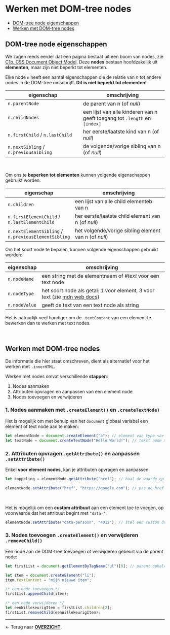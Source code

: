 # Werken met DOM-tree nodes

- [DOM-tree node eigenschappen](#dom-tree-node-eigenschappen)
- [Werken met DOM-tree nodes](#werken-met-dom-tree-nodes-1)

## DOM-tree node eigenschappen

We zagen reeds eerder dat een pagina bestaat uit een boom van nodes, zie [C1b. CSS Document Object Model](<C1b. CSS Document Object Model.md>). Deze **nodes** bestaan hoofdzakelijk uit **elementen**, maar zijn niet beperkt tot elementen.

Elke node `n` heeft een aantal eigenschappen die de relatie van *n* tot andere nodes in de DOM-tree omschrijft. **Dit is niet beperkt tot elementen!**

|eigenschap|omschrijving|
|---|---|
|`n.parentNode`|de parent van n (of *null*)|
|`n.childNodes`|een lijst van alle kinderen van n<br>geeft toegang tot `.length` en `[index]`|
|`n.firstChild` / `n.lastChild`|her eerste/laatste kind van n (of *null*)|
|`n.nextSibling` / `n.previousSibling`|de volgende/vorige sibling van n (of *null*)|

<br>

Om ons te **beperken tot elementen** kunnen volgende eigenschappen gebruikt worden:

|eigenschap|omschrijving|
|---|---|
|`n.children`|een lijst van alle child elementeb van n|
|`n.firstElementChild` / <br>`n.lastElementChild`|her eerste/laatste child element van n (of *null*)|
|`n.nextElementSibling` / <br>`n.previousElementSibling`|het volgende/vorige sibling element van n (of *null*)|

Om het soort node te bepalen, kunnen volgende eigenschappen gebruikt worden:

|eigenschap|omschrijving|
|---|---|
|`n.nodeName`|een string met de elementnaam of *#text* voor een text node|
|`n.nodeType`|het soort node als getal: 1 voor element, 3 voor text (zie [mdn web docs](https://developer.mozilla.org/en-US/docs/Web/API/Node/nodeType))|
|`n.nodeValue`|geeft de text van een text node als string|

Het is natuurlijk veel handiger om de `.textContent` van een element te bewerken dan te werken met text nodes.

<br>

## Werken met DOM-tree nodes

De informatie die hier staat omschreven, dient als alternatief voor het werken met `.innerHTML`.

Werken met nodes omvat verschillende **stappen**:
1. Nodes aanmaken
2. Attributen opvragen en aanpassen van een element node
3. Nodes toevoegen en verwijderen

### 1. Nodes aanmaken met `.createElement()` en `.createTextNode)`

Het is mogelijk om met behulp van het `document` globaal variabel een element of text node aan te maken:

```js
let elementNode = document.createElement("a"); // element van type <a>
let textNode = document.createTextNode("Hello World!"); // tekst node met .nodeValue "Hello World!"
```

### 2. Attributen opvragen `.getAttribute()` en aanpassen `.setAttribute()`

Enkel **voor element nodes**, kan je attributen opvragen en aanpassen:

```js
let koppeling = elementNode.getAttribute("href"); // haal de waarde op van het "href" attribuut, leeg of null (afhankelijk van de browser) indien niet aanwezig

elementNode.setAttribute("href", "https://google.com"); // pas de href waarde aan
```
<br>

Het is mogelijk om een **custom attribuut** aan een element toe te voegen, op voorwaarde dat het attribuut begint met `"data-"`:

```js
elementNode.setAttribute("data-persoon", "4012"); // stel een custom data-persoon attribuut in 
```

### 3. Nodes toevoegen `.createElement()` en verwijderen `.removeChild()`

Een node aan de DOM-tree toevoegen of verwijderen gebeurt via de parent node:

```js
let firstList = document.getElementByTagName("ul")[0]; // parent ophalen

let item = document.createElement("li");
item.textContent = "mijn nieuwe item";

/* een node toevoegen */
firstList.appendChild(item);

/* een node verwijderen */
let eenWillekeurigItem = firstList.children[2];
firstList.removeChild(eenWillekeurigItem);
```

---

&larr; Terug naar [**OVERZICHT**](./README.md#overview).